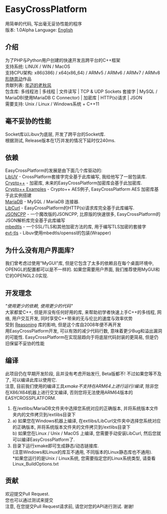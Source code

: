 # EasyCrossPlatform
用简单的代码, 写出毫无妥协性能的程序  
版本: 1.0Alpha
Language: [English](README.md)  
## 介绍
为了PHP与Python用户创建的快速开发且跨平台的C++框架  
支持系统: LINUX / WIN / MacOS  
支持CPU架构: x86(i386) / x64(x86_64) / ARMv5 / ARMv6 / ARMv7 / ARMv8  
[形随意动](https://www.xsyds.cn/)作品  
贡献列表: [年迈的老秋风](https://github.com/ToiletCommander)  
包含库: 多线程池 | 多线程 | 文件读写 | TCP & UDP Sockets 套接字 | MySQL / MariaDB(使用MariaDB C Connector) | 加密库 | HTTP(s)请求 | JSON  
需要支持: Unix / Linux / Windows系统 + C++11  
## 毫不妥协的性能
Socket库以Libuv为底层, 开发了跨平台的Socket库.  
根据测试, Release版本在1万并发的情况下延时仅240ms.  
## 依赖
EasyCrossPlatform的发展是由下面几个库驱动的:  
[LibUV](https://github.com/libuv/libuv) - CrossPlatform套接字完全基于此库编写, 我给他写了一层包装库.  
[Crypto++](https://github.com/weidai11/cryptopp) - 加密库, 未来的EasyCrossPlatform加密库会基于此加密库.  
[Crypto++ Examples](https://github.com/sechaser/CryptoPP) - Crypto++ AES例子, EasyCrossPlatform AES 加密库基于此实例搭建  
[MariaDB](https://mariadb.com/downloads/mariadb-tx/connector) - MySQL / MariaDB 连接器.  
[LibCurl](https://curl.haxx.se/) - EasyCrossPlatform的HTTP(s)请求库完全基于此库编写.  
[JSONCPP](https://github.com/henshao/jsoncpp) - 一个魔改版的JSONCPP, 比原版的快速很多, EasyCrossPlatform的JSON解析库完全基于此库编写  
[mbedtls](https://github.com/ARMmbed/mbedtls) - 一个SSL/TLS和其他加密方法的库, 用于编写TLS加密的套接字  
[evt-tls](https://github.com/deleisha/evt-tls) - Libuv使用mbedtls/openssl的包装(Wrapper)  
## 为什么没有用户界面库?
我们曾考虑过使用"MyGUI"库, 但是它包含了太多的依赖且在每个桌面环境中, OPENGL的配置都可以是不一样的. 如果您需要用户界面, 我们推荐使用MyGUI和它的OPENGL2.0实现.  
## 开发理念
*"使用更少的依赖, 使用更少的代码"*  
大家都爱C++, 但是并没有任何好用的库, 来帮助初学者快速上手C++的多线程, 网络, 用户交互开发, 同时享受C++带来的无与伦比的速度与效率优势  
受到 [Reasoning](http://reasoning.biz/) 库的影响, 但是这个库自2008年便不再开发  
用EasyCrossPlatform开发, 可以有效的减少代码行数, 意味着更少Bug和溢出漏洞的可能性. EasyCrossPlatform在实现层趋向于将底层代码封装的更简易, 但是仍旧保留不妥协的性能  
## 编译
此项目仍在早期开发阶段, 且并没有考虑开始发行, Beta版都不! 不过如果您等不及了, 可以编译此库以使用它.  
注意, 目前我们使用的编译工具*xmake不支持在ARM64上进行运行/编译*, 除非您在X86/X64机器上进行交叉编译, 否则您将无法使用ARM64版本的EASYCROSSPLATFORM.  
1) 在/extlibs/MariaDB文件夹中选择您系统对应的正确版本, 并将系统版本文件夹内的文件拷贝到/extlibs目录下
2) a) 如果您在Windows机器上编译, 在extlibs/LibCurl文件夹中选择您系统对应的正确版本, 并将系统版本文件夹的文件拷贝到/extlibs目录下  
   b) 如果您在Linux / Unix / MacOS 上编译, 您需要手动安装LibCurl, 然后您就可以编译EasyCrossPlatform了.  
3) 目录下运行xmake即可生成静态/动态链接库.  
(注意Windows和Linux的库互不通用, 不同版本的Linux静态库也不通用).  
*如果您运行的是Unix / Linux系统, 您需要指定您的Linux系统类型, 请查看Linux_BuildOptions.txt  
## 贡献
欢迎提交Pull Request.   
您也可以通过测试来提交   
注意, 在您提交Pull Request请求前, 请您对您的API进行测试. 谢谢!  